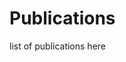 <h1 id="publications></h1>

<h2 style="margin: 60px 0px 10px;">Publications</h2>

list of publications here